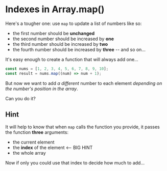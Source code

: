 # Indexes in Array.map()

Here's a tougher one: use `map` to update a list of numbers like so:

- the first number should be **unchanged**
- the second number should be increased by **one**
- the third number should be increased by **two**
- the fourth number should be increased by **three** -- and so on...

It's easy enough to create a function that will always add one...

```javascript
const nums = [1, 2, 3, 4, 5, 6, 7, 8, 9, 10];
const result = nums.map((num) => num + 1);
```

But now we want to add _a different_ number to each element _depending on the
number's position in the array_.

Can you do it?

## Hint

It will help to know that when `map` calls the function you provide, it passes
the function **three** arguments:

- the current element
- the **index** of the element <-- BIG HINT
- the whole array

Now if only you could use that index to decide how much to add...
